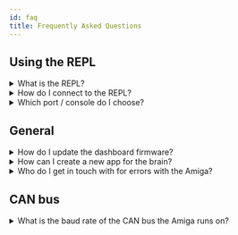 ```yaml
---
id: faq
title: Frequently Asked Questions
---
```


## Using the REPL

<details>
  <summary>What is the REPL?</summary>
  <div>
    The REPL is the "Read-Evaluate-Print-Loop", an interactive terminal for running CircuitPython commands directly on the microcontroller.
    <br/><br/>
    Some basics:
    <br/>
    - You can interrupt the running code with <code>ctrl+C</code>
    <br/>
    - You can enter CircuitPython commands (or paste them with a right click) following the <code>>>></code> and run them with <code>Enter</code>
    <br/>
    - You can restart the previously running application with <code>ctrl+D</code>
    <br/>
    - You can find more details at: <a href="https://learn.adafruit.com/welcome-to-circuitpython/the-repl">Adafruit "The REPL"</a>.
    </div>
</details>

<details>
  <summary>How do I connect to the REPL?</summary>
  <div>
    <div>
    There are multiple methods for connecting to the serial console of your microcontrollers (dashboard, pendant, MCU kit, etc.).
    <br/><br/>
    The Advanced serial console is recommended, but Mu is easier to get started with and has some useful added-on functionality (like a plotter for printed tuples).
    <br/><br/>
    The pendant, and other simple microcontrollers, will show up as a single serial port.
    The dashboard will show up as two ports, one for the console and one for data transfer.
    The first port should be the console you want to connect to for stopping the program, running commands in the REPL, etc.
    </div>
    <br/>
    <details>
      <summary>Advanced serial console</summary>
      <div>
        <details>
        <summary>Windows</summary>
        <div>
            See the adafruit docs for getting started with PuTTY: <a href="https://learn.adafruit.com/welcome-to-circuitpython/advanced-serial-console-on-windows">Windows serial console</a>.
        </div>
        </details>
        <details>
        <summary>Linux</summary>
        <div>
            See the adafruit docs for getting started with 'screen' in your terminal: <a href="https://learn.adafruit.com/welcome-to-circuitpython/advanced-serial-console-on-linux">Linux serial console</a>.
        </div>
        </details>
        <details>
        <summary>Mac</summary>
        <div>
            See the adafruit docs for getting started with 'screen' in your terminal: <a href="https://learn.adafruit.com/welcome-to-circuitpython/advanced-serial-console-on-mac-and-linux">Mac serial console</a>.
            <br/><br/>
            TIP: Use autocomplete to get the correct usb modem <code>.../tty.usb[tab_for_autocomplete]</code>
        </div>
        </details>
      </div>
    </details>
    <details>
      <summary>Mu</summary>
      <div>
        Mu is the recommended starter serial console program by adafruit on their  <a href="https://learn.adafruit.com/welcome-to-circuitpython/kattni-connecting-to-the-serial-console">CircuitPython serial console page</a>.
        Mu has a built in plotter for tuples printed to the serial console (print statements in the python code on your microcontroller), which can be convenient for debugging.
        <br/>
        <br/>
        However, we've found that Mu can be a little unstable, freezes occasionally, and lacks some useful advanced functionality.
        So we'd recommend checking out their links for the advanced serial consoles for most purposes.
      </div>
    </details>
  </div>
</details>

<details>
  <summary>Which port / console do I choose?</summary>
  <div>
    As described in the Adafruit advanced serial console links,
    you can query the devices on Linux & Mac with:<br/><code>ls /dev/ttyACM*</code> or find the Windows <code>COM</code> port in the Device Manager.
    <br/><br/>
    - The pendant, and other simple microcontrollers, will show up as a single serial port.
    <br/>
    - The dashboard will show up as two ports, one for the console and one for data transfer.
    The first port should be the console you want to connect to for stopping the program, running commands in the REPL, etc.
    <br/>
    <br/>
    Keep in mind that the ports will increment as you connect multiple devices.
  </div>
</details>

## General

<details>
  <summary>How do I update the dashboard firmware?</summary>
  <div>
     All latest updates are available online with detailed instructions that will take you step by step to a successful update.
    <br/><br/>
    - You can find more details at: <a href="https://amiga.farm-ng.com/docs/dashboard/dashboard-fw#wired-updates">Dashboard Firmware Updates</a>.
    </div>
</details>

<details>
  <summary>How can I create a new app for the brain?</summary>
  <div>
     Custom applications can be created on the brain from anywhere. We have a detailed tutorial on creating your first custom app on your Amiga.
    <br/><br/>
    - You can find more details at: <a href="https://amiga.farm-ng.com/docs/brain/brain-apps">Developing Custom Applications</a>.
    </div>
</details>

<details>
  <summary>Who do I get in touch with for errors with the Amiga?</summary>
  <div>
  To ensure we are continuous improving the Amiga, we have made it easy for you to submit any bug reports you may be having via the farm-ng-amiga Github.
    <br/><br/>
    - You can find more details at: <a href="https://github.com/farm-ng/farm-ng-amiga/issues/new/choose">Create a Bug Report</a>.
    </div>
</details>

## CAN bus

<details>
  <summary>What is the baud rate of the CAN bus the Amiga runs on?</summary>
  <div>
     The Amiga CAN bus runs at 250 kbps (250,000 bits per second).
    <br/><br/>
    </div>
</details>
